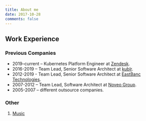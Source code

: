 ```yaml
---
title: About me
date: 2017-10-28
comments: false
---
```


## Work Experience

### Previous Companies

* 2019–current – Kubernetes Platform Engineer at [Zendesk](https://zendesk.com).
* 2016-2019 – Team Lead, Senior Software Architect at [kublr](https://kublr.com).
* 2012-2019 - Team Lead, Senior Software Architect at [EastBanc Technologies](https://eastbanctech.com).
* 2007-2012 – Team Lead, Software Architect at [Noveo Group](https://noveogroup.com/).
* 2005-2007 – different outsource companies.

### Other

1. [Music](/about/music-i-listen/)
